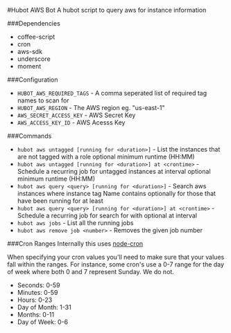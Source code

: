 #Hubot AWS Bot
A hubot script to query aws for instance information

###Dependencies
  * coffee-script
  * cron
  * aws-sdk
  * underscore
  * moment

###Configuration
 - `HUBOT_AWS_REQUIRED_TAGS` - A comma seperated list of required tag names to scan for
 - `HUBOT_AWS_REGION` - The AWS region eg. "us-east-1"
 - `AWS_SECRET_ACCESS_KEY` - AWS Secret Key
 - `AWS_ACCESS_KEY_ID` - AWS Acesss Key

###Commands
 - `hubot aws untagged [running for <duration>]` - List the instances that are not tagged with a role optional minimum runtime <duration> (HH:MM)
 - `hubot aws untagged [running for <duration>] at <crontime>` - Schedule a recurring job for untagged instances at <crontime> interval optional minimum runtime <duration> (HH:MM)
 - `hubot aws query <query> [running for <duration>]` - Search aws instances where instance tag Name contains <query> optionally for those that have been running for at least <duration>
 - `hubot aws query <query> [running for <duration>] at <crontime>` - Schedule a recurring job for search for <query> with optional <duration> at <crontime> interval
 - `hubot aws jobs` - List all the running jobs
 - `hubot aws remove job <number>` - Removes the given job number

###Cron Ranges
Internally this uses [node-cron](https://github.com/ncb000gt/node-cron)

When specifying your cron values you'll need to make sure that your values fall within the ranges. For instance, some cron's use a 0-7 range for the day of week where both 0 and 7 represent Sunday. We do not.

  * Seconds: 0-59
  * Minutes: 0-59
  * Hours: 0-23
  * Day of Month: 1-31
  * Months: 0-11
  * Day of Week: 0-6
